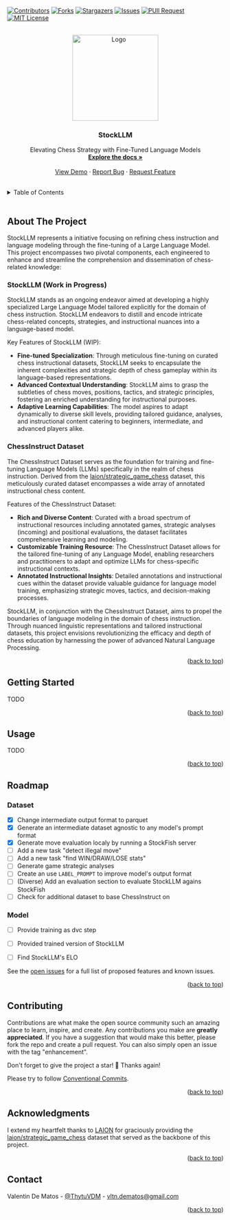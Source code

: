 <div id="top"></div>

[![Contributors][contributors-shield]][contributors-url]
[![Forks][forks-shield]][forks-url]
[![Stargazers][stars-shield]][stars-url]
[![Issues][issues-shield]][issues-url]
[![PUll Request][pr-shield]][pr-url]
[![MIT License][license-shield]][license-url]


<br />
<div align="center">
  <a href="https://github.com/Thytu/StockLLM">
    <img src="https://i.ibb.co/8zqgnxX/StockLLM.png" alt="Logo" width="200" height="200">
  </a>

  <h3 align="center">StockLLM</h3>

  <p align="center">
    Elevating Chess Strategy with Fine-Tuned Language Models
    <br />
    <a href="#usage"><strong>Explore the docs »</strong></a>
    <br />
    <br />
    <a href="#about-the-project">View Demo</a>
    · <a href="https://github.com/Thytu/StockLLM/issues">Report Bug</a>
    · <a href="https://github.com/Thytu/StockLLM/issues">Request Feature</a>
  </p>
</div>

<br/>

<!-- TABLE OF CONTENTS -->
<details>
  <summary>Table of Contents</summary>
  <ol>
    <li><a href="#about-the-project">About The Project</a></li>
    <li><a href="#getting-started">Getting Started</a></li>
    <li><a href="#usage">Usage</a></li>
    <li><a href="#roadmap">Roadmap</a></li>
    <li><a href="#contributing">Contributing</a></li>
    <li><a href="#acknowledgments">Acknowledgments</a></li>
    <li><a href="#contact">Contact</a></li>
  </ol>
</details>

<br/>


## About The Project

StockLLM represents a initiative focusing on refining chess instruction and language modeling through the fine-tuning of a Large Language Model. This project encompasses two pivotal components, each engineered to enhance and streamline the comprehension and dissemination of chess-related knowledge:

### StockLLM (Work in Progress)
StockLLM stands as an ongoing endeavor aimed at developing a highly specialized Large Language Model tailored explicitly for the domain of chess instruction.
StockLLM endeavors to distill and encode intricate chess-related concepts, strategies, and instructional nuances into a language-based model.

Key Features of StockLLM (WIP):

* **Fine-tuned Specialization**: Through meticulous fine-tuning on curated chess instructional datasets, StockLLM seeks to encapsulate the inherent complexities and strategic depth of chess gameplay within its language-based representations.
* **Advanced Contextual Understanding**: StockLLM aims to grasp the subtleties of chess moves, positions, tactics, and strategic principles, fostering an enriched understanding for instructional purposes.
* **Adaptive Learning Capabilities**: The model aspires to adapt dynamically to diverse skill levels, providing tailored guidance, analyses, and instructional content catering to beginners, intermediate, and advanced players alike.

### ChessInstruct Dataset
The ChessInstruct Dataset serves as the foundation for training and fine-tuning Language Models (LLMs) specifically in the realm of chess instruction.
Derived from the [laion/strategic_game_chess](https://huggingface.co/datasets/laion/strategic_game_chess) dataset, this meticulously curated dataset encompasses a wide array of annotated instructional chess content.

Features of the ChessInstruct Dataset:

* **Rich and Diverse Content**: Curated with a broad spectrum of instructional resources including annotated games, strategic analyses (incoming) and positional evaluations, the dataset facilitates comprehensive learning and modeling.
* **Customizable Training Resource**: The ChessInstruct Dataset allows for the tailored fine-tuning of any Language Model, enabling researchers and practitioners to adapt and optimize LLMs for chess-specific instructional contexts.
* **Annotated Instructional Insights**: Detailed annotations and instructional cues within the dataset provide valuable guidance for language model training, emphasizing strategic moves, tactics, and decision-making processes.

StockLLM, in conjunction with the ChessInstruct Dataset, aims to propel the boundaries of language modeling in the domain of chess instruction.
Through nuanced linguistic representations and tailored instructional datasets, this project envisions revolutionizing the efficacy and depth of chess education by harnessing the power of advanced Natural Language Processing.


<p align="right">(<a href="#top">back to top</a>)</p>


## Getting Started

TODO

<p align="right">(<a href="#top">back to top</a>)</p>



## Usage

TODO


<p align="right">(<a href="#top">back to top</a>)</p>


## Roadmap

### Dataset
- [x] Change intermediate output format to parquet
- [x] Generate an intermediate dataset agnostic to any model's prompt format
- [x] Generate move evaluation localy by running a StockFish server
- [ ] Add a new task "detect illegal move"
- [ ] Add a new task "find WIN/DRAW/LOSE stats"
- [ ] Generate game strategic analyses
- [ ] Create an use `LABEL_PROMPT` to improve model's output format
- [ ] (Diverse) Add an evaluation section to evaluate StockLLM agains StockFish
- [ ] Check for additional dataset to base ChessInstruct on

### Model
- [ ] Provide training as dvc step
- [ ] Provided trained version of StockLLM
- [ ] Find StockLLM's ELO


See the [open issues](https://github.com/Thytu/StockLLM/issues) for a full list of proposed features and known issues.


<p align="right">(<a href="#top">back to top</a>)</p>



## Contributing

Contributions are what make the open source community such an amazing place to learn, inspire, and create. Any contributions you make are **greatly appreciated**.
If you have a suggestion that would make this better, please fork the repo and create a pull request. You can also simply open an issue with the tag "enhancement".

Don't forget to give the project a star! 🌟 Thanks again!

Please try to follow [Conventional Commits](https://www.conventionalcommits.org/en/v1.0.0/).

<p align="right">(<a href="#top">back to top</a>)</p>


## Acknowledgments

I extend my heartfelt thanks to [LAION](https://laion.ai/) for graciously providing the [laion/strategic_game_chess](https://huggingface.co/datasets/laion/strategic_game_chess?row=0) dataset that served as the backbone of this project.

<p align="right">(<a href="#top">back to top</a>)</p>



## Contact

Valentin De Matos - [@ThytuVDM](https://twitter.com/ThytuVDM) - vltn.dematos@gmail.com

<p align="right">(<a href="#top">back to top</a>)</p>


<!-- MARKDOWN LINKS & IMAGES -->
[contributors-shield]: https://img.shields.io/github/contributors/Thytu/StockLLM.svg?style=for-the-badge
[contributors-url]: https://github.com/Thytu/StockLLM/graphs/contributors
[pr-shield]: https://img.shields.io/github/issues-pr/Thytu/StockLLM.svg?style=for-the-badge
[pr-url]: https://github.com/Thytu/StockLLM/pulls
[issues]: https://img.shields.io/github/issues/Thytu/StockLLM
[forks-shield]: https://img.shields.io/github/forks/Thytu/StockLLM.svg?style=for-the-badge&
[forks-url]: https://github.com/Thytu/StockLLM/network/members
[stars-shield]: https://img.shields.io/github/stars/Thytu/StockLLM.svg?style=for-the-badge&
[stars-url]: https://github.com/Thytu/StockLLM/stargazers
[issues-shield]: https://img.shields.io/github/issues/Thytu/StockLLM.svg?style=for-the-badge&
[issues-url]: https://github.com/Thytu/StockLLM/issues
[license-shield]: https://img.shields.io/github/license/Thytu/StockLLM.svg?style=for-the-badge&
[license-url]: https://github.com/Thytu/StockLLM/blob/master/LICENSE
[product-screenshot]: .img/demo-simple.gif
